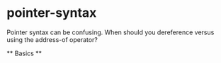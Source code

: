 # pointer-syntax
Pointer syntax can be confusing. When should you dereference versus using the address-of operator?

** Basics **
